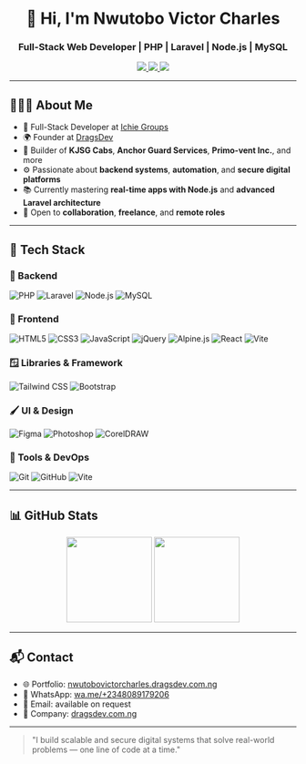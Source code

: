 <h1 align="center">👋 Hi, I'm Nwutobo Victor Charles</h1>
<h3 align="center">Full-Stack Web Developer | PHP | Laravel | Node.js | MySQL</h3>

<p align="center">
  <a href="https://nwutobovictorcharles.dragsdev.com.ng/" target="_blank">
    <img src="https://img.shields.io/badge/Portfolio-Visit-blue?style=flat-square&logo=google-chrome" />
  </a>
  <a href="https://www.linkedin.com/in/victor-nwutobo-091214201" target="_blank">
    <img src="https://img.shields.io/badge/LinkedIn-Follow-blue?style=flat-square&logo=linkedin" />
  </a>
  <a href="https://x.com/DrVNCharles1" target="_blank">
    <img src="https://img.shields.io/badge/X-Follow-1DA1F2?style=flat-square&logo=twitter" />
  </a>
</p>

---

## 👨🏾‍💻 About Me

- 💼 Full-Stack Developer at [Ichie Groups](https://ichie.io/)
- 🌍 Founder at [DragsDev](https://dragsdev.com.ng/)
- 🔨 Builder of **KJSG Cabs**, **Anchor Guard Services**, **Primo-vent Inc.**, and more
- ⚙️ Passionate about **backend systems**, **automation**, and **secure digital platforms**
- 📚 Currently mastering **real-time apps with Node.js** and **advanced Laravel architecture**
- 🤝 Open to **collaboration**, **freelance**, and **remote roles**

---

## 🚀 Tech Stack

### 🧩 Backend
![PHP](https://img.shields.io/badge/PHP-777BB4?style=flat-square&logo=php&logoColor=white)
![Laravel](https://img.shields.io/badge/Laravel-FF2D20?style=flat-square&logo=laravel&logoColor=white)
![Node.js](https://img.shields.io/badge/Node.js-339933?style=flat-square&logo=node.js&logoColor=white)
![MySQL](https://img.shields.io/badge/MySQL-005C84?style=flat-square&logo=mysql&logoColor=white)

### 🎨 Frontend
![HTML5](https://img.shields.io/badge/HTML5-E34F26?style=flat-square&logo=html5&logoColor=white)
![CSS3](https://img.shields.io/badge/CSS3-1572B6?style=flat-square&logo=css3&logoColor=white)
![JavaScript](https://img.shields.io/badge/JavaScript-F7DF1E?style=flat-square&logo=javascript&logoColor=black)
![jQuery](https://img.shields.io/badge/jQuery-0769AD?style=flat-square&logo=jquery&logoColor=white)
![Alpine.js](https://img.shields.io/badge/Alpine.js-8BC0D0?style=flat-square&logo=alpine.js&logoColor=white)
![React](https://img.shields.io/badge/React-61DAFB?style=flat-square&logo=react&logoColor=black)
![Vite](https://img.shields.io/badge/Vite-646CFF?style=flat-square&logo=vite&logoColor=white)

### 🪟 Libraries & Framework
![Tailwind CSS](https://img.shields.io/badge/Tailwind_CSS-38B2AC?style=flat-square&logo=tailwind-css&logoColor=white)
![Bootstrap](https://img.shields.io/badge/Bootstrap-563D7C?style=flat-square&logo=bootstrap&logoColor=white)

### 🖌️ UI & Design
![Figma](https://img.shields.io/badge/Figma-F24E1E?style=flat-square&logo=figma&logoColor=white)
![Photoshop](https://img.shields.io/badge/Photoshop-31A8FF?style=flat-square&logo=adobe-photoshop&logoColor=white)
![CorelDRAW](https://img.shields.io/badge/CorelDRAW-00B140?style=flat-square&logo=coreldraw&logoColor=white)

### 🧰 Tools & DevOps
![Git](https://img.shields.io/badge/Git-F05032?style=flat-square&logo=git&logoColor=white)
![GitHub](https://img.shields.io/badge/GitHub-181717?style=flat-square&logo=github&logoColor=white)
![Vite](https://img.shields.io/badge/Vite-646CFF?style=flat-square&logo=vite&logoColor=white)

---

## 📊 GitHub Stats

<p align="center">
  <img src="https://github-readme-stats.vercel.app/api?username=nwutobo24victor&show_icons=true&theme=radical" height="150"/>
  <img src="https://github-readme-stats.vercel.app/api/top-langs/?username=nwutobo24victor&layout=compact&theme=radical" height="150"/>
</p>

---

## 📬 Contact

- 🌐 Portfolio: [nwutobovictorcharles.dragsdev.com.ng](https://nwutobovictorcharles.dragsdev.com.ng/)
- 📱 WhatsApp: [wa.me/+2348089179206](https://wa.me/+2348089179206)
- 📧 Email: available on request
- 💼 Company: [dragsdev.com.ng](https://dragsdev.com.ng/)

---

> "I build scalable and secure digital systems that solve real-world problems — one line of code at a time."
